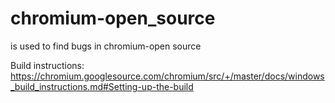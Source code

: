 # chromium-open_source
is used to find bugs in chromium-open source 

Build instructions: https://chromium.googlesource.com/chromium/src/+/master/docs/windows_build_instructions.md#Setting-up-the-build
